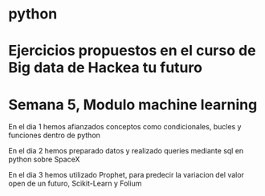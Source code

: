 # python
# Ejercicios propuestos en el curso de Big data de Hackea tu futuro
# Semana 5, Modulo machine learning
En el dia 1 hemos afianzados conceptos como condicionales, bucles y funciones dentro de python

En el dia 2 hemos preparado datos y realizado queries mediante sql en python sobre SpaceX

En el dia 3 hemos utilizado Prophet, para predecir la variacion del valor open de un futuro, Scikit-Learn y Folium
